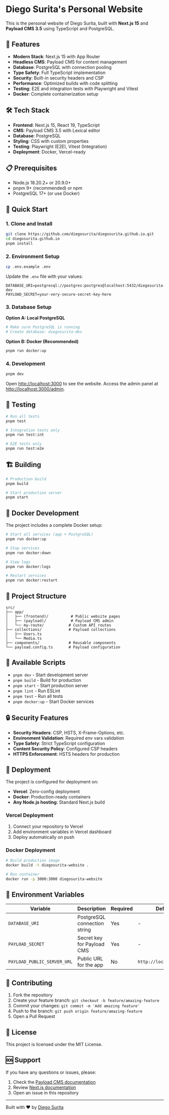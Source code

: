 # Diego Surita's Personal Website

This is the personal website of Diego Surita, built with **Next.js 15** and **Payload CMS 3.5** using TypeScript and PostgreSQL.

## 🚀 Features

- **Modern Stack**: Next.js 15 with App Router
- **Headless CMS**: Payload CMS for content management
- **Database**: PostgreSQL with connection pooling
- **Type Safety**: Full TypeScript implementation
- **Security**: Built-in security headers and CSP
- **Performance**: Optimized builds with code splitting
- **Testing**: E2E and integration tests with Playwright and Vitest
- **Docker**: Complete containerization setup

## 🛠 Tech Stack

- **Frontend**: Next.js 15, React 19, TypeScript
- **CMS**: Payload CMS 3.5 with Lexical editor
- **Database**: PostgreSQL
- **Styling**: CSS with custom properties
- **Testing**: Playwright (E2E), Vitest (Integration)
- **Deployment**: Docker, Vercel-ready

## 📋 Prerequisites

- Node.js 18.20.2+ or 20.9.0+
- pnpm 9+ (recommended) or npm
- PostgreSQL 17+ (or use Docker)

## 🚀 Quick Start

### 1. Clone and Install

```bash
git clone https://github.com/diegosurita/diegosurita.github.io.git
cd diegosurita.github.io
pnpm install
```

### 2. Environment Setup

```bash
cp .env.example .env
```

Update the `.env` file with your values:
```env
DATABASE_URI=postgresql://postgres:postgres@localhost:5432/diegosurita-dev
PAYLOAD_SECRET=your-very-secure-secret-key-here
```

### 3. Database Setup

**Option A: Local PostgreSQL**
```bash
# Make sure PostgreSQL is running
# Create database: diegosurita-dev
```

**Option B: Docker (Recommended)**
```bash
pnpm run docker:up
```

### 4. Development

```bash
pnpm dev
```

Open [http://localhost:3000](http://localhost:3000) to see the website.
Access the admin panel at [http://localhost:3000/admin](http://localhost:3000/admin).

## 🧪 Testing

```bash
# Run all tests
pnpm test

# Integration tests only
pnpm run test:int

# E2E tests only  
pnpm run test:e2e
```

## 🏗 Building

```bash
# Production build
pnpm build

# Start production server
pnpm start
```

## 🐳 Docker Development

The project includes a complete Docker setup:

```bash
# Start all services (app + PostgreSQL)
pnpm run docker:up

# Stop services
pnpm run docker:down

# View logs
pnpm run docker:logs

# Restart services
pnpm run docker:restart
```

## 📁 Project Structure

```
src/
├── app/
│   ├── (frontend)/          # Public website pages
│   ├── (payload)/           # Payload CMS admin
│   └── my-route/           # Custom API routes
├── collections/            # Payload collections
│   ├── Users.ts
│   └── Media.ts
├── components/             # Reusable components
└── payload.config.ts       # Payload configuration
```

## 🔧 Available Scripts

- `pnpm dev` - Start development server
- `pnpm build` - Build for production
- `pnpm start` - Start production server
- `pnpm lint` - Run ESLint
- `pnpm test` - Run all tests
- `pnpm docker:up` - Start Docker services

## 🔒 Security Features

- **Security Headers**: CSP, HSTS, X-Frame-Options, etc.
- **Environment Validation**: Required env vars validation
- **Type Safety**: Strict TypeScript configuration
- **Content Security Policy**: Configured CSP headers
- **HTTPS Enforcement**: HSTS headers for production

## 🚀 Deployment

The project is configured for deployment on:

- **Vercel**: Zero-config deployment
- **Docker**: Production-ready containers
- **Any Node.js hosting**: Standard Next.js build

### Vercel Deployment

1. Connect your repository to Vercel
2. Add environment variables in Vercel dashboard
3. Deploy automatically on push

### Docker Deployment

```bash
# Build production image
docker build -t diegosurita-website .

# Run container
docker run -p 3000:3000 diegosurita-website
```

## 📝 Environment Variables

| Variable | Description | Required | Default |
|----------|-------------|----------|---------|
| `DATABASE_URI` | PostgreSQL connection string | Yes | - |
| `PAYLOAD_SECRET` | Secret key for Payload CMS | Yes | - |
| `PAYLOAD_PUBLIC_SERVER_URL` | Public URL for the app | No | `http://localhost:3000` |

## 🤝 Contributing

1. Fork the repository
2. Create your feature branch: `git checkout -b feature/amazing-feature`
3. Commit your changes: `git commit -m 'Add amazing feature'`
4. Push to the branch: `git push origin feature/amazing-feature`
5. Open a Pull Request

## 📄 License

This project is licensed under the MIT License.

## 🆘 Support

If you have any questions or issues, please:

1. Check the [Payload CMS documentation](https://payloadcms.com/docs)
2. Review [Next.js documentation](https://nextjs.org/docs)
3. Open an issue in this repository

---

Built with ❤️ by [Diego Surita](https://github.com/diegosurita)